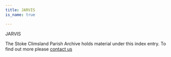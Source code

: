 ```yaml
---
title: JARVIS
is_name: true

---
```


JARVIS


The Stoke Climsland Parish Archive holds material under this index entry. To find out more please [contact us](/contact/)
